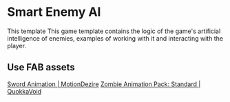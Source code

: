 # Smart Enemy AI

This template This game template contains the logic of the game's artificial intelligence of enemies, examples of working with it and interacting with the player.

## Use FAB assets

[Sword Animation | MotionDezire](https://www.fab.com/listings/b81b2df8-d7fd-4d16-a303-0b73c7053cdb)
[Zombie Animation Pack: Standard | QuokkaVoid](https://www.fab.com/listings/b81b2df8-d7fd-4d16-a303-0b73c7053cdb)
